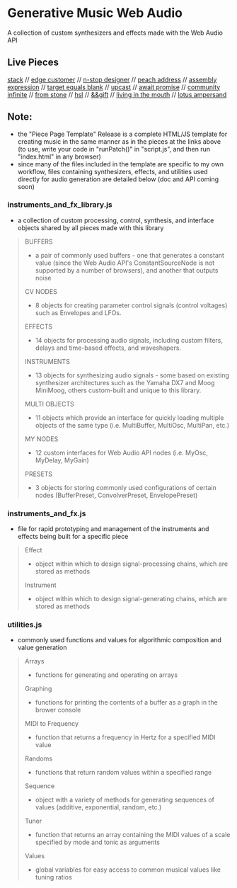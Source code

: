 # Generative Music Web Audio

A collection of custom synthesizers and effects made with the Web Audio API

## Live Pieces

[stack](https://pparocza.github.io/stack/) // [edge customer](https://pparocza.github.io/edge_customer/) // [n-stop designer](https://pparocza.github.io/n-stop_designer/) // [peach address](https://pparocza.github.io/peach_address/) // [assembly expression](https://pparocza.github.io/assembly_expression/) // [target equals blank](https://pparocza.github.io/target_equals_blank/) //  [upcast](https://pparocza.github.io/upcast/) // [await promise](https://pparocza.github.io/await_promise/) // [community infinite](https://pparocza.github.io/community_infinite/) // [from stone](https://pparocza.github.io/from_stone/) // [hsl](https://pparocza.github.io/hsl/) //  [&&gift](https://pparocza.github.io/-_gift/) // [living in the mouth](https://pparocza.github.io/living_in_the_mouth/) // [lotus ampersand](https://pparocza.github.io/lotus_ampersand/)

## Note:

- the "Piece Page Template" Release is a complete HTML/JS template for creating music in the same manner as in the pieces at the links above (to use, write your code in "runPatch()" in "script.js", and then run "index.html" in any browser)
- since many of the files included in the template are specific to my own workflow, files containing synthesizers, effects, and utilities used directly for audio generation are detailed below (doc and API coming soon)

### instruments_and_fx_library.js
  - a collection of custom processing, control, synthesis, and interface objects shared by all pieces made with this library
 
<blockquote>
 
BUFFERS
  - a pair of commonly used buffers - one that generates a constant value (since the Web Audio API's ConstantSourceNode is not supported by a number of browsers), and another that outputs noise

CV NODES
  - 8 objects for creating parameter control signals (control voltages) such as Envelopes and LFOs.
  
EFFECTS
  - 14 objects for processing audio signals, including custom filters, delays and time-based effects, and waveshapers.

INSTRUMENTS
  - 13 objects for synthesizing audio signals - some based on existing synthesizer architectures such as the Yamaha DX7 and Moog MiniMoog, others custom-built and unique to this library.

MULTI OBJECTS
  - 11 objects which provide an interface for quickly loading multiple objects of the same type (i.e. MultiBuffer, MultiOsc, MultiPan, etc.)

MY NODES
  - 12 custom interfaces for Web Audio API nodes (i.e. MyOsc, MyDelay, MyGain)

PRESETS
  - 3 objects for storing commonly used configurations of certain nodes (BufferPreset, ConvolverPreset, EnvelopePreset)

</blockquote>

<!-- INSTRUMENTS AND FX.js -->

### instruments_and_fx.js
  - file for rapid prototyping and management of the instruments and effects being built for a specific piece

<blockquote>
  
 Effect
  - object within which to design signal-processing chains, which are stored as methods

 Instrument
  - object within which to design signal-generating chains, which are stored as methods

</blockquote>

<!-- UTILITIES.js -->

### utilities.js
  - commonly used functions and values for algorithmic composition and value generation

<blockquote>

Arrays
- functions for generating and operating on arrays

Graphing
- functions for printing the contents of a buffer as a graph in the brower console

MIDI to Frequency
- function that returns a frequency in Hertz for a specified MIDI value

Randoms
- functions that return random values within a specified range

Sequence
- object with a variety of methods for generating sequences of values (additive, exponential, random, etc.)

Tuner
- function that returns an array containing the MIDI values of a scale specified by mode and tonic as arguments

Values
- global variables for easy access to common musical values like tuning ratios
  
</blockquote>
